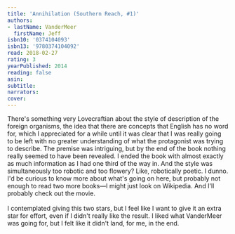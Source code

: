 ```yaml
---
title: 'Annihilation (Southern Reach, #1)'
authors:
- lastName: VanderMeer
  firstName: Jeff
isbn10: '0374104093'
isbn13: '9780374104092'
read: 2018-02-27
rating: 3
yearPublished: 2014
reading: false
asin:
subtitle:
narrators:
cover:
---
```

There's something very Lovecraftian about the style of description of the foreign organisms, the idea that there are concepts that English has no word for, which I appreciated for a while until it was clear that I was really going to be left with no greater understanding of what the protagonist was trying to describe.  The premise was intriguing, but by the end of the book nothing really seemed to have been revealed. I ended the book with almost exactly as much information as I had one third of the way in. And the style was simultaneously too robotic and too flowery? Like, robotically poetic. I dunno. I'd be curious to know more about what's going on here, but probably not enough to read two more books—I might just look on Wikipedia. And I'll probably check out the movie.<br/><br/>I contemplated giving this two stars, but I feel like I want to give it an extra star for effort, even if I didn't really like the result. I liked what VanderMeer was going for, but I felt like it didn't land, for me, in the end.